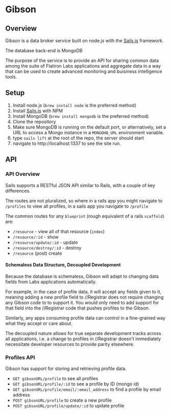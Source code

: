 # Gibson
## Overview

Gibson is a data broker service built on node.js with the [Sails.js](http://sailsjs.org) framework.

The database back-end is MongoDB

The purpose of the service is to provide an API for sharing common data
among the suite of Flatiron Labs applications and aggregate data in a
way that can be used to create advanced monitoring and buisiness
intelligence tools.

## Setup

1. Install node.js (`brew install node` is the preferred method)
2. Install [Sails.js](http://sailsjs.org) with NPM
3. Install MongoDB (`brew install mongodb` is the preferred method)
4. Clone the repository
5. Make sure MongoDB is running on the default port, or alternatively,
   set a URL to access a Mongo instance in a `MONGOHQ_URL` environment
variable.
6. type `sails lift` at the root of the repo, the server should start
7. navigate to http://localhost:1337 to see the site run.

## API

### API Overview

Sails supports a RESTful JSON API similar to Rails, with a couple of key
differences.

The routes are not pluralized, so where in a rails app you might
navigate to `/profiles` to view all profiles, in a sails app you
navigate to `/profile`

The common routes for any `blueprint` (rough equivalent of a rails
`scaffold`) are:

* `/resource` - view all of that resource (`index`)
* `/resource/:id` - show
* `/resource/update/:id` - update
* `/resource/destroy/:id` - destroy
* `/resource` (post) create

#### Schemaless Data Structure, Decoupled Development

Because the database is schemaless, Gibson will adapt to changing data
fields from Labs applications automatically. 

For example, in the case of profile data, it will accept any fields
given to it, meaning adding a new profile field to //Registrar does not
require changing any Gibson code to to support it. You would only need
to add support for that field into the //Registrar code that pushes
profiles to the Gibson.

Similarly, any apps consuming profile data can control in a fine-grained
way what they accept or care about.

The decoupled nature allows for true separate development tracks across
all applications, i.e. a change to profiles in //Registrar doesn't
immediately necessitate developer resources to provide parity elsewhere.

### Profiles API

Gibson has support for storing and retrieving profile data. 

* `GET gibsonURL/profile` to see all profiles
* `GET gibsonURL/profile/:id` to see a profile by ID (mongo id)
* `GET gibsonURL/profile/email/:email_address` to find a profile by
  email address
* `POST gibsonURL/profile` to create a new profile
* `POST gibsonURL/profile/update/:id` to update profile
